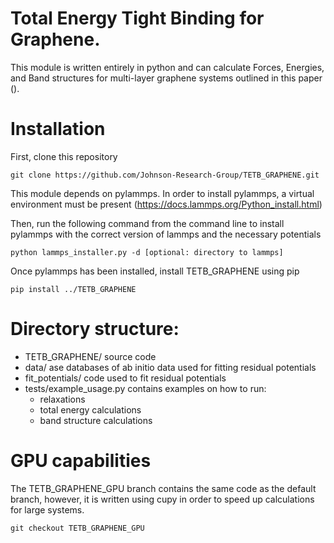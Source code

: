 # Total Energy Tight Binding for Graphene. 
This module is written entirely in python and can calculate Forces, Energies, and Band structures for multi-layer graphene systems outlined in this paper (). 

# Installation
First, clone this repository

```git clone https://github.com/Johnson-Research-Group/TETB_GRAPHENE.git```

This module depends on pylammps. In order to install pylammps, a virtual environment must be present (https://docs.lammps.org/Python_install.html)

Then, run the following command from the command line to install pylammps with the correct version of lammps and the necessary potentials

```python lammps_installer.py -d [optional: directory to lammps] ```

Once pylammps has been installed, install TETB_GRAPHENE using pip

```pip install ../TETB_GRAPHENE```

# Directory structure:
 * TETB_GRAPHENE/ source code
 * data/ ase databases of ab initio data used for fitting residual potentials
 * fit_potentials/ code used to fit residual potentials
 * tests/example_usage.py contains examples on how to run:
    - relaxations
    - total energy calculations
    - band structure calculations

# GPU capabilities
The TETB_GRAPHENE_GPU branch contains the same code as the default branch, however, it is written using cupy in order to speed up calculations for large systems. 

```git checkout TETB_GRAPHENE_GPU```


